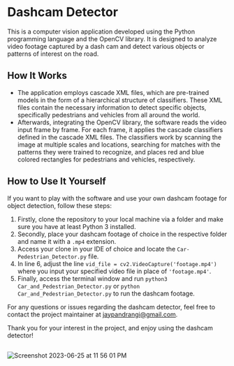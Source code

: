# Dashcam Detector

This is a computer vision application developed using the Python programming language and the OpenCV library. It is designed to analyze video footage captured by a dash cam and detect various objects or patterns of interest on the road.

## How It Works

- The application employs cascade XML files, which are pre-trained models in the form of a hierarchical structure of classifiers. These XML files contain the necessary information to detect specific objects, specifically pedestrians and vehicles from all around the world.
- Afterwards, integrating the OpenCV library, the software reads the video input frame by frame. For each frame, it applies the cascade classifiers defined in the cascade XML files. The classifiers work by scanning the image at multiple scales and locations, searching for matches with the patterns they were trained to recognize, and places red and blue colored rectangles for pedestrians and vehicles, respectively.

## How to Use It Yourself

If you want to play with the software and use your own dashcam footage for object detection, follow these steps:

1. Firstly, clone the repository to your local machine via a folder and make sure you have at least Python 3 installed.
2. Secondly, place your dashcam footage of choice in the respective folder and name it with a `.mp4` extension.
3. Access your clone in your IDE of choice and locate the `Car-Pedestrian_Detector.py` file.
4. In line 6, adjust the line `vid_file = cv2.VideoCapture('footage.mp4')` where you input your specified video file in place of `'footage.mp4'`.
5. Finally, access the terminal window and run `python3 Car_and_Pedestrian_Detector.py` or `python Car_and_Pedestrian_Detector.py` to run the dashcam footage.

For any questions or issues regarding the dashcam detector, feel free to contact the project maintainer at [jaypandrangi@gmail.com](mailto:jaypandrangi@gmail.com).

Thank you for your interest in the project, and enjoy using the dashcam detector!

## 

![Screenshot 2023-06-25 at 11 56 01 PM](https://github.com/jayshukp/dashcam-detector/assets/137319067/3d5164e5-8668-47a2-aecc-19211460e614)
